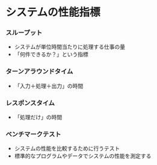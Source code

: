 # システムの性能指標
### スループット
- システムが単位時間当たりに処理する仕事の量
- 「何件できるか？」という指標
### ターンアラウンドタイム
- 「入力＋処理＋出力」の時間
### レスポンスタイム
- 「処理だけ」の時間
### ベンチマークテスト
- システムの性能を比較するために行うテスト
- 標準的なプログラムやデータでシステムの性能を測定する
